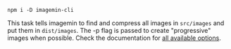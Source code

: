 `npm i -D imagemin-cli`

This task tells imagemin to find and compress all images in `src/images` and put them in `dist/images`. The -p flag is passed to create "progressive" images when possible. Check the documentation for [all available options](https://github.com/imagemin/imagemin-cli#usage).
